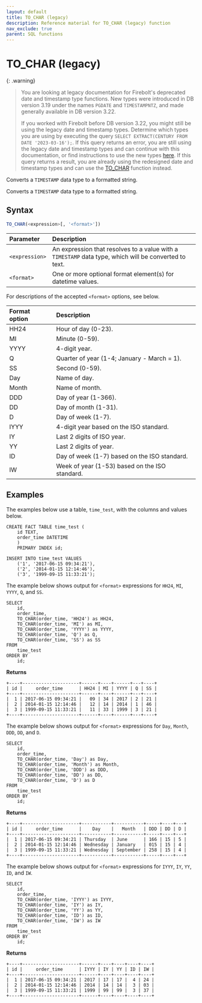 ```yaml
---
layout: default
title: TO_CHAR (legacy)
description: Reference material for TO_CHAR (legacy) function
nav_exclude: true
parent: SQL functions
---
```


# TO_CHAR (legacy)

{: .warning}
  >You are looking at legacy documentation for Firebolt's deprecated date and timestamp type functions.
  >New types were introduced in DB version 3.19 under the names `PGDATE` and `TIMESTAMPNTZ`, and made generally available in DB version 3.22.
  >
  >If you worked with Firebolt before DB version 3.22, you might still be using the legacy date and timestamp types.
  >Determine which types you are using by executing the query `SELECT EXTRACT(CENTURY FROM DATE '2023-03-16');`.
  >If this query returns an error, you are still using the legacy date and timestamp types and can continue with this documentation, or find instructions to use the new types [here](../../release-notes/release-notes-archive.html#db-version-322).
  >If this query returns a result, you are already using the redesigned date and timestamp types and can use the [TO_CHAR](./to-char-new.md) function instead.

Converts a `TIMESTAMP` data type to a formatted string.

Converts a `TIMESTAMP` data type to a formatted string.

## Syntax

```sql
TO_CHAR(<expression>[, '<format>'])
```

|   Parameter   |                       Description                          |
| :-------------| :---------------------------------------------------------|                           
|  `<expression>`   | An expression that resolves to a value with a `TIMESTAMP` data type, which will be converted to text. |
|  `<format>`   | One or more optional format element(s) for datetime values. |                       

For descriptions of the accepted `<format>` options, see below.

| Format option |                  Description                   |
|:--------------|:-----------------------------------------------|
| HH24          | Hour of day (0-23).                            |
| MI            | Minute (0-59).                                 |
| YYYY          | 4-digit year.                                  |
| Q             | Quarter of year (1-4; January - March = 1).    |
| SS            | Second (0-59).                                 |
| Day           | Name of day.                                   |
| Month         | Name of month.                                 |
| DDD           | Day of year (1-366).                           |
| DD            | Day of month (1-31).                           |
| D             | Day of week (1-7).                             |
| IYYY          | 4-digit year based on the ISO standard.        |
| IY            | Last 2 digits of ISO year.                     |
| YY            | Last 2 digits of year.                         |
| ID            | Day of week (1-7) based on the ISO standard.   |
| IW            | Week of year (1-53) based on the ISO standard. |

## Examples

The examples below use a table, `time_test`, with the columns and values below.

```
CREATE FACT TABLE time_test (
    id TEXT,
    order_time DATETIME
    )
    PRIMARY INDEX id;

INSERT INTO time_test VALUES
    ('1', '2017-06-15 09:34:21'),
    ('2', '2014-01-15 12:14:46'),
    ('3', '1999-09-15 11:33:21');
```

The example below shows output for `<format>` expressions for `HH24`, `MI`, `YYYY`, `Q`, and `SS`.

```
SELECT
    id,
    order_time,
    TO_CHAR(order_time, 'HH24') as HH24,
    TO_CHAR(order_time, 'MI') as MI,
    TO_CHAR(order_time, 'YYYY') as YYYY,
    TO_CHAR(order_time, 'Q') as Q,
    TO_CHAR(order_time, 'SS') as SS
FROM
    time_test
ORDER BY
    id;
```

**Returns**

```
+----+---------------------+------+----+------+---+----+
| id |     order_time      | HH24 | MI | YYYY | Q | SS |
+----+---------------------+------+----+------+---+----+
|  1 | 2017-06-15 09:34:21 |   09 | 34 | 2017 | 2 | 21 |
|  2 | 2014-01-15 12:14:46 |   12 | 14 | 2014 | 1 | 46 |
|  3 | 1999-09-15 11:33:21 |   11 | 33 | 1999 | 3 | 21 |
+----+---------------------+------+----+------+---+----+
```


The example below shows output for `<format>` expressions for `Day`, `Month`, `DDD`, `DD`, and `D`.

```
SELECT
    id,
    order_time,
    TO_CHAR(order_time, 'Day') as Day,
    TO_CHAR(order_time, 'Month') as Month,
    TO_CHAR(order_time, 'DDD') as DDD,
    TO_CHAR(order_time, 'DD') as DD,
    TO_CHAR(order_time, 'D') as D
FROM
    time_test
ORDER BY
    id;
```

**Returns**

```
+----+---------------------+-----------+-----------+-----+----+---+
| id |     order_time      |    Day    |   Month   | DDD | DD | D |
+----+---------------------+-----------+-----------+-----+----+---+
|  1 | 2017-06-15 09:34:21 | Thursday  | June      | 166 | 15 | 5 |
|  2 | 2014-01-15 12:14:46 | Wednesday | January   | 015 | 15 | 4 |
|  3 | 1999-09-15 11:33:21 | Wednesday | September | 258 | 15 | 4 |
+----+---------------------+-----------+-----------+-----+----+---+
```

The example below shows output for `<format>` expressions for `IYYY`, `IY`, `YY`, `ID`, and `IW`.

```
SELECT
    id,
    order_time,
    TO_CHAR(order_time, 'IYYY') as IYYY,
    TO_CHAR(order_time, 'IY') as IY,
    TO_CHAR(order_time, 'YY') as YY,
    TO_CHAR(order_time, 'ID') as ID,
    TO_CHAR(order_time, 'IW') as IW
FROM
    time_test
ORDER BY
    id;
```
**Returns**

```
+----+---------------------+------+----+----+----+----+
| id |     order_time      | IYYY | IY | YY | ID | IW |
+----+---------------------+------+----+----+----+----+
|  1 | 2017-06-15 09:34:21 | 2017 | 17 | 17 |  4 | 24 |
|  2 | 2014-01-15 12:14:46 | 2014 | 14 | 14 |  3 | 03 |
|  3 | 1999-09-15 11:33:21 | 1999 | 99 | 99 |  3 | 37 |
+----+---------------------+------+----+----+----+----+
```